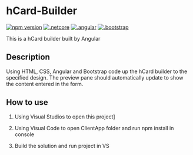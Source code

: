 # hCard-Builder

[![npm version](https://badge.fury.io/js/%40angular%2Fmaterial.svg)](https://www.npmjs.com/package/%40angular%2Fmaterial)
[![.netcore](https://img.shields.io/badge/.net%20core-2.0-blue.svg)](https://github.com/dotnet/core)
[![.angular](https://img.shields.io/badge/angular-4.2.5-yellow.svg)](https://github.com/angular)
[![.bootstrap](https://img.shields.io/badge/bootstrap-4.1.1-red.svg)](https://github.com/twbs/bootstrap)

This is a hCard builder built by Angular

## Description

Using HTML, CSS, Angular and Bootstrap code up the hCard builder to the specified design. The
preview pane should automatically update to show the content entered in the form.

## How to use

1. Using Visual Studios to open this project]

2. Using Visual Code to open ClientApp folder and run npm install in console

3. Build the solution and run project in VS
